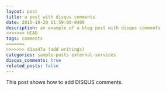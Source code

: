 ```yaml
---
layout: post
title: a post with disqus comments
date: 2015-10-20 11:59:00-0400
description: an example of a blog post with disqus comments
<<<<<<< HEAD
tags: comments
=======
>>>>>>> d1aa47a (add writings)
categories: sample-posts external-services
disqus_comments: true
related_posts: false
---
```

This post shows how to add DISQUS comments.
